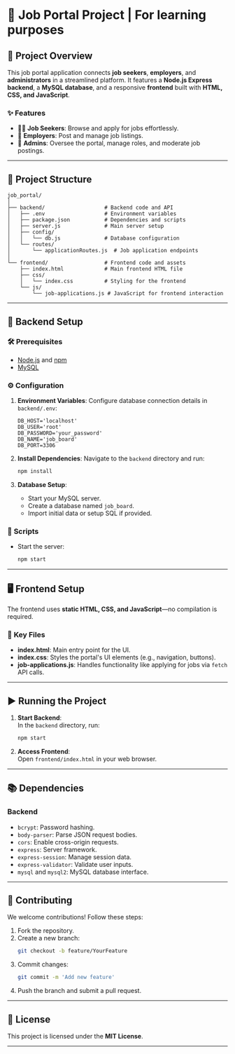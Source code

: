 
# 🚀 **Job Portal Project | For learning purposes**

## 🌟 **Project Overview**

This job portal application connects **job seekers**, **employers**, and **administrators** in a streamlined platform. It features a **Node.js Express backend**, a **MySQL database**, and a responsive **frontend** built with **HTML, CSS, and JavaScript**.

### ✨ **Features**
- 👩‍💼 **Job Seekers**: Browse and apply for jobs effortlessly.  
- 🏢 **Employers**: Post and manage job listings.  
- 🔧 **Admins**: Oversee the portal, manage roles, and moderate job postings.  

---

## 📂 **Project Structure**

```plaintext
job_portal/
│
├── backend/                   # Backend code and API
│   ├── .env                   # Environment variables
│   ├── package.json           # Dependencies and scripts
│   ├── server.js              # Main server setup
│   ├── config/
│   │   └── db.js              # Database configuration
│   └── routes/
│       └── applicationRoutes.js  # Job application endpoints
│
└── frontend/                  # Frontend code and assets
    ├── index.html             # Main frontend HTML file
    ├── css/
    │   └── index.css          # Styling for the frontend
    └── js/
        └── job-applications.js # JavaScript for frontend interaction
```

---

## 🔧 **Backend Setup**

### 🛠️ **Prerequisites**
- [Node.js](https://nodejs.org/) and [npm](https://npmjs.com/)
- [MySQL](https://www.mysql.com/)

### ⚙️ **Configuration**

1. **Environment Variables**:
   Configure database connection details in `backend/.env`:
   ```plaintext
   DB_HOST='localhost'
   DB_USER='root'
   DB_PASSWORD='your_password'
   DB_NAME='job_board'
   DB_PORT=3306
   ```

2. **Install Dependencies**:
   Navigate to the `backend` directory and run:
   ```bash
   npm install
   ```

3. **Database Setup**:
   - Start your MySQL server.
   - Create a database named `job_board`.
   - Import initial data or setup SQL if provided.

### 🚀 **Scripts**

- Start the server:
  ```bash
  npm start
  ```

---

## 🖥️ **Frontend Setup**

The frontend uses **static HTML, CSS, and JavaScript**—no compilation is required.

### 📂 **Key Files**
- **index.html**: Main entry point for the UI.  
- **index.css**: Styles the portal's UI elements (e.g., navigation, buttons).  
- **job-applications.js**: Handles functionality like applying for jobs via `fetch` API calls.

---

## ▶️ **Running the Project**

1. **Start Backend**:  
   In the `backend` directory, run:
   ```bash
   npm start
   ```

2. **Access Frontend**:  
   Open `frontend/index.html` in your web browser.

---

## 📚 **Dependencies**

### **Backend**
- `bcrypt`: Password hashing.
- `body-parser`: Parse JSON request bodies.
- `cors`: Enable cross-origin requests.
- `express`: Server framework.
- `express-session`: Manage session data.
- `express-validator`: Validate user inputs.
- `mysql` and `mysql2`: MySQL database interface.

---

## 🤝 **Contributing**

We welcome contributions! Follow these steps:

1. Fork the repository.  
2. Create a new branch:  
   ```bash
   git checkout -b feature/YourFeature
   ```
3. Commit changes:  
   ```bash
   git commit -m 'Add new feature'
   ```
4. Push the branch and submit a pull request.

---

## 📝 **License**

This project is licensed under the **MIT License**.

---

